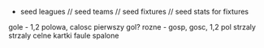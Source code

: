 
+ seed leagues 
// seed teams
// seed fixtures
// seed stats for fixtures

gole - 1,2 polowa, calosc
pierwszy gol?
rozne - gosp, gosc, 1,2 pol
strzaly
strzaly celne
kartki
faule
spalone